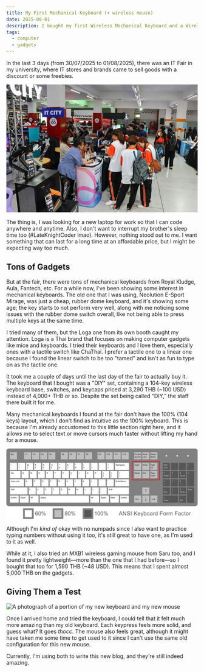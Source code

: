 ```yaml
---
title: My First Mechanical Keyboard (+ wireless mouse)
date: 2025-08-01
description: I bought my first Wireless Mechanical Keyboard and a Wireless Mouse from my university IT Fair. Let's see what my thoughts are about it.
tags:
  - computer
  - gadgets
---
```


In the last 3 days (from <time datetime="2025-07-30">30/07/2025</time> to <time datetime="2025-08-01">01/08/2025</time>), there was an IT Fair in my university, where IT stores and brands came to sell goods with a discount or some freebies.

![A photograph of a certain perspective of the KMUTNB IT Fair](./it-fair.jpg "How the IT Fair looks like, taken from [this post on ICIT KMUTNB Facebook Page](https://www.facebook.com/photo/?fbid=781034787787709&set=pb.100076435846629.-2207520000)")

The thing is, I was looking for a new laptop for work so that I can code anywhere and anytime. Also, I don't want to interrupt my brother's sleep time too (#LateKnightCoder lmao). However, nothing stood out to me. I want something that can last for a long time at an affordable price, but I might be expecting way too much.

## Tons of Gadgets

But at the fair, there were tons of mechanical keyboards from Royal Kludge, Aula, Fantech, etc. For a while now, I've been showing some interest in mechanical keyboards. The old one that I was using, Neolution E-Sport Mirage, was just a cheap, rubber dome keyboard, and it's showing some age; the key starts to not perform very well, along with me noticing some issues with the rubber dome switch overall, like not being able to press multiple keys at the same time.

I tried many of them, but the Loga one from its own booth caught my attention. Loga is a Thai brand that focuses on making computer gadgets like mice and keyboards. I tried their keyboards and I love them, especially ones with a tactile switch like ChaThai. I prefer a tactile one to a linear one because I found the linear switch to be too "tamed" and isn't as fun to type on as the tactile one.

It took me a couple of days until the last day of the fair to actually buy it. The keyboard that I bought was a "DIY" set, containing a 104-key wireless keyboard base, switches, and keycaps priced at 3,290 THB (~100 USD) instead of 4,000+ THB or so. Despite the set being called "DIY," the staff there built it for me.

Many mechanical keyboards I found at the fair don't have the 100% (104 keys) layout, which I don't find as intuitive as the 100% keyboard. This is because I'm already accustomed to this little section right here, and it allows me to select text or move cursors much faster without lifting my hand for a mouse.

![A diagram of an ANSI keyboard with the area with Insert, Home, End, etc. keys being highlighted with a red square](./ansi.svg "The Insert, Home, End, etc. keys. There.")

Although I'm *kind of* okay with no numpads since I also want to practice typing numbers without using it too, it's still great to have one, as I'm used to it as well.

While at it, I also tried an MXB1 wireless gaming mouse from Saru too, and I found it pretty lightweight—more than the one that I had before—so I bought that too for 1,590 THB (~48 USD). This means that I spent almost 5,000 THB on the gadgets.

## Giving Them a Test

![A photograph of a portion of my new keyboard and my new mouse](./new-keyboard-and-mouse.jpg "\"Please don't look at anything that isn't a mouse or keyboard, they're all a mess :(\"")

Once I arrived home and tried the keyboard, I could tell that it felt much more amazing than my old keyboard. Each keypress feels more solid, and guess what? It goes *thocc*. The mouse also feels great, although it might have taken me some time to get used to it since I can't use the same old configuration for this new mouse.

Currently, I'm using both to write this new blog, and they're still indeed amazing.
